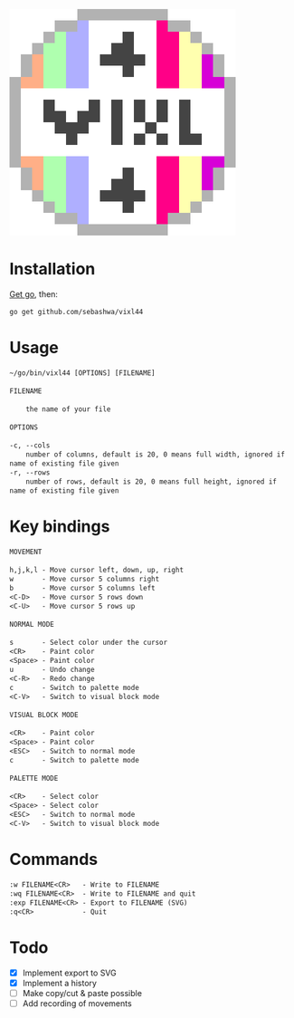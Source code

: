 ![Logo](logo.svg)

# Installation

[Get go](https://golang.org/dl/), then:

```
go get github.com/sebashwa/vixl44
```

# Usage

```
~/go/bin/vixl44 [OPTIONS] [FILENAME]

FILENAME

    the name of your file

OPTIONS

-c, --cols
    number of columns, default is 20, 0 means full width, ignored if name of existing file given
-r, --rows
    number of rows, default is 20, 0 means full height, ignored if name of existing file given
```

# Key bindings

```
MOVEMENT

h,j,k,l - Move cursor left, down, up, right
w       - Move cursor 5 columns right
b       - Move cursor 5 columns left
<C-D>   - Move cursor 5 rows down
<C-U>   - Move cursor 5 rows up

NORMAL MODE

s       - Select color under the cursor
<CR>    - Paint color
<Space> - Paint color
u       - Undo change
<C-R>   - Redo change
c       - Switch to palette mode
<C-V>   - Switch to visual block mode

VISUAL BLOCK MODE

<CR>    - Paint color
<Space> - Paint color
<ESC>   - Switch to normal mode
c       - Switch to palette mode

PALETTE MODE

<CR>    - Select color
<Space> - Select color
<ESC>   - Switch to normal mode
<C-V>   - Switch to visual block mode
```

# Commands

```
:w FILENAME<CR>   - Write to FILENAME
:wq FILENAME<CR>  - Write to FILENAME and quit
:exp FILENAME<CR> - Export to FILENAME (SVG)
:q<CR>            - Quit
```

# Todo

- [x] Implement export to SVG
- [x] Implement a history
- [ ] Make copy/cut & paste possible
- [ ] Add recording of movements
